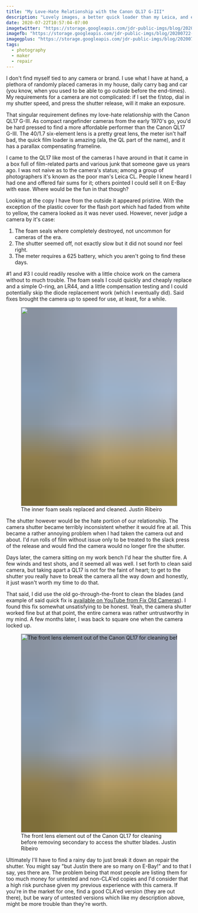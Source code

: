 ```yaml
---
title: "My Love-Hate Relationship with the Canon QL17 G-III"
description: "Lovely images, a better quick loader than my Leica, and easy to handle, you'd think I'd be packing the Canon QL17 G-III all over town. Our relationship it turns out is complicated."
date: 2020-07-22T10:57:04-07:00
imagetwitter: "https://storage.googleapis.com/jdr-public-imgs/blog/20200722-front-lens-element-out-800.jpg"
imagefb: "https://storage.googleapis.com/jdr-public-imgs/blog/20200722-front-lens-element-out-800.jpg"
imagegplus: "https://storage.googleapis.com/jdr-public-imgs/blog/20200722-front-lens-element-out-800.jpg"
tags:
  - photography
  - maker
  - repair
---
```


I don't find myself tied to any camera or brand. I use what I have at hand, a plethora of randomly placed cameras in my house, daily carry bag and car (you know, when you used to be able to go outside before the end-times). My requirements for a camera are not complicated: if I set the f/stop, dial in my shutter speed, and press the shutter release, will it make an exposure.

That singular requirement defines my love-hate relationship with the Canon QL17 G-III. As compact rangefinder cameras from the early 1970's go, you'd be hard pressed to find a more affordable performer than the Canon QL17 G-III. The 40/1.7 six-element lens is a pretty great lens, the meter isn't half bad, the quick film loader is amazing (ala, the QL part of the name), and it has a parallax compensating frameline.

I came to the QL17 like most of the cameras I have around in that it came in a box full of film-related parts and various junk that someone gave us years ago. I was not naive as to the camera's status; among a group of photographers it's known as the poor man's Leica CL. People I knew heard I had one and offered fair sums for it; others pointed I could sell it on E-Bay with ease. Where would be the fun in that though?

Looking at the copy I have from the outside it appeared pristine. With the exception of the plastic cover for the flash port which had faded from white to yellow, the camera looked as it was never used. However, never judge a camera by it's case:

1. The foam seals where completely destroyed, not uncommon for cameras of the era.
2. The shutter seemed off, not exactly slow but it did not sound nor feel right.
3. The meter requires a 625 battery, which you aren't going to find these days.

#1 and #3 I could readily resolve with a little choice work on the camera without to much trouble. The foam seals I could quickly and cheaply replace and a simple O-ring, an LR44, and a little compensation testing and I could potentially skip the diode replacement work (which I eventually did). Said fixes brought the camera up to speed for use, at least, for a while.

<figure aria-label="media" role="group" itemscope="" itemprop="associatedMedia" itemtype="http://schema.org/ImageObject">
  <picture>
    <source srcset="https://storage.googleapis.com/jdr-public-imgs/blog/20200722-foam-seals-640.webp 640w,
                    https://storage.googleapis.com/jdr-public-imgs/blog/20200722-foam-seals-800.webp 800w,
                    https://storage.googleapis.com/jdr-public-imgs/blog/20200722-foam-seals-1024.webp 1024w,
                    https://storage.googleapis.com/jdr-public-imgs/blog/20200722-foam-seals-1280.webp 1280w,
                    https://storage.googleapis.com/jdr-public-imgs/blog/20200722-foam-seals-1600.webp 1600w"
            sizes="(min-width: 800px) 800px, 100vw" type="image/webp">
    <source srcset="https://storage.googleapis.com/jdr-public-imgs/blog/20200722-foam-seals-640.jpg 640w,
                    https://storage.googleapis.com/jdr-public-imgs/blog/20200722-foam-seals-800.jpg 800w,
                    https://storage.googleapis.com/jdr-public-imgs/blog/20200722-foam-seals-1024.jpg 1024w,
                    https://storage.googleapis.com/jdr-public-imgs/blog/20200722-foam-seals-1280.jpg 1280w,
                    https://storage.googleapis.com/jdr-public-imgs/blog/20200722-foam-seals-1600.jpg 1600w"
            sizes="(min-width: 800px) 800px, 100vw" type="image/jpg">
    <img decoding="async" loading="lazy" width="800" height="538" style="background-size: cover;
          background-image: url('data:image/svg+xml;charset=utf-8,%3Csvg xmlns=\'http%3A//www.w3.org/2000/svg\' xmlns%3Axlink=\'http%3A//www.w3.org/1999/xlink\' viewBox=\'0 0 1280 853\'%3E%3Cfilter id=\'b\' color-interpolation-filters=\'sRGB\'%3E%3CfeGaussianBlur stdDeviation=\'.5\'%3E%3C/feGaussianBlur%3E%3CfeComponentTransfer%3E%3CfeFuncA type=\'discrete\' tableValues=\'1 1\'%3E%3C/feFuncA%3E%3C/feComponentTransfer%3E%3C/filter%3E%3Cimage filter=\'url(%23b)\' x=\'0\' y=\'0\' height=\'100%25\' width=\'100%25\' xlink%3Ahref=\'data%3Aimage/png;base64,iVBORw0KGgoAAAANSUhEUgAAAAkAAAAGCAIAAACepSOSAAAACXBIWXMAAC4jAAAuIwF4pT92AAAAs0lEQVQI1wGoAFf/AImSoJSer5yjs52ktp2luJuluKOpuJefsoCNowB+kKaOm66grL+krsCnsMGrt8m1u8mzt8OVoLIAhJqzjZ2tnLLLnLHJp7fNmpyjqbPCqLrRjqO7AIeUn5ultaWtt56msaSnroZyY4mBgLq7wY6TmwCRfk2Pf1uzm2WulV+xmV6rmGyQfFm3nWSBcEIAfm46jX1FkH5Djn5AmodGo49MopBLlIRBfG8yj/dfjF5frTUAAAAASUVORK5CYII=\'%3E%3C/image%3E%3C/svg%3E');" src="https://storage.googleapis.com/jdr-public-imgs/blog/20200722-foam-seals-800.jpg" alt="">
  </picture>
  <figcaption itemprop="caption description">
    <span aria-hidden="true">The inner foam seals replaced and cleaned.</span>
    <span class="author" itemprop="copyrightHolder">Justin Ribeiro</span>
  </figcaption>
</figure>

The shutter however would be the hate portion of our relationship. The camera shutter became terribly inconsistent whether it would fire at all. This became a rather annoying problem when I had taken the camera out and about. I'd run rolls of film without issue only to be treated to the slack press of the release and would find the camera would no longer fire the shutter.

Days later, the camera sitting on my work bench I'd hear the shutter fire. A few winds and test shots, and it seemed all was well. I set forth to clean said camera, but taking apart a QL17 is not for the faint of heart; to get to the shutter you really have to break the camera all the way down and honestly, it just wasn't worth my time to do that.

That said, I did use the old go-through-the-front to clean the blades (and example of said quick fix is [available on YouTube from Fix Old Cameras](https://www.youtube.com/watch?v=ebJaE-Cb2BU)). I found this fix somewhat unsatisfying to be honest. Yeah, the camera shutter worked fine but at that point, the entire camera was rather untrustworthy in my mind. A few months later, I was back to square one when the camera locked up.

<figure aria-label="media" role="group" itemscope="" itemprop="associatedMedia" itemtype="http://schema.org/ImageObject">
  <picture>
    <source srcset="https://storage.googleapis.com/jdr-public-imgs/blog/20200722-front-lens-element-out-640.webp 640w,
                    https://storage.googleapis.com/jdr-public-imgs/blog/20200722-front-lens-element-out-800.webp 800w,
                    https://storage.googleapis.com/jdr-public-imgs/blog/20200722-front-lens-element-out-1024.webp 1024w,
                    https://storage.googleapis.com/jdr-public-imgs/blog/20200722-front-lens-element-out-1280.webp 1280w,
                    https://storage.googleapis.com/jdr-public-imgs/blog/20200722-front-lens-element-out-1600.webp 1600w"
            sizes="(min-width: 800px) 800px, 100vw" type="image/webp">
    <source srcset="https://storage.googleapis.com/jdr-public-imgs/blog/20200722-front-lens-element-out-640.jpg 640w,
                    https://storage.googleapis.com/jdr-public-imgs/blog/20200722-front-lens-element-out-800.jpg 800w,
                    https://storage.googleapis.com/jdr-public-imgs/blog/20200722-front-lens-element-out-1024.jpg 1024w,
                    https://storage.googleapis.com/jdr-public-imgs/blog/20200722-front-lens-element-out-1280.jpg 1280w,
                    https://storage.googleapis.com/jdr-public-imgs/blog/20200722-front-lens-element-out-1600.jpg 1600w"
            sizes="(min-width: 800px) 800px, 100vw" type="image/jpg">
    <img decoding="async" loading="lazy" width="800" height="538" style="background-size: cover;
          background-image: url('data:image/svg+xml;charset=utf-8,%3Csvg xmlns=\'http%3A//www.w3.org/2000/svg\' xmlns%3Axlink=\'http%3A//www.w3.org/1999/xlink\' viewBox=\'0 0 1280 853\'%3E%3Cfilter id=\'b\' color-interpolation-filters=\'sRGB\'%3E%3CfeGaussianBlur stdDeviation=\'.5\'%3E%3C/feGaussianBlur%3E%3CfeComponentTransfer%3E%3CfeFuncA type=\'discrete\' tableValues=\'1 1\'%3E%3C/feFuncA%3E%3C/feComponentTransfer%3E%3C/filter%3E%3Cimage filter=\'url(%23b)\' x=\'0\' y=\'0\' height=\'100%25\' width=\'100%25\' xlink%3Ahref=\'data%3Aimage/png;base64,iVBORw0KGgoAAAANSUhEUgAAAAkAAAAGCAIAAACepSOSAAAACXBIWXMAAC4jAAAuIwF4pT92AAAAs0lEQVQI1wGoAFf/AImSoJSer5yjs52ktp2luJuluKOpuJefsoCNowB+kKaOm66grL+krsCnsMGrt8m1u8mzt8OVoLIAhJqzjZ2tnLLLnLHJp7fNmpyjqbPCqLrRjqO7AIeUn5ultaWtt56msaSnroZyY4mBgLq7wY6TmwCRfk2Pf1uzm2WulV+xmV6rmGyQfFm3nWSBcEIAfm46jX1FkH5Djn5AmodGo49MopBLlIRBfG8yj/dfjF5frTUAAAAASUVORK5CYII=\'%3E%3C/image%3E%3C/svg%3E');" src="https://storage.googleapis.com/jdr-public-imgs/blog/20200722-front-lens-element-out-800.jpg" alt="The front lens element out of the Canon QL17 for cleaning before removing secondary to access the shutter blades.">
  </picture>
  <figcaption itemprop="caption description">
    <span aria-hidden="true">The front lens element out of the Canon QL17 for cleaning before removing secondary to access the shutter blades.</span>
    <span class="author" itemprop="copyrightHolder">Justin Ribeiro</span>
  </figcaption>
</figure>

Ultimately I'll have to find a rainy day to just break it down an repair the shutter. You might say "but Justin there are so many on E-Bay!" and to that I say, yes there are. The problem being that most people are listing them for too much money for untested and non-CLA'ed copies and I'd consider that a high risk purchase given my previous experience with this camera. If you're in the market for one, find a good CLA'ed version (they are out there), but be wary of untested versions which like my description above, might be more trouble than they're worth.
